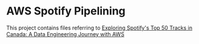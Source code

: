 # AWS Spotify Pipelining 

This project contains files referring to [Exploring Spotify's Top 50 Tracks in Canada: A Data Engineering Journey with AWS](https://medium.com/@siddhantpassi21/exploring-spotifys-top-50-tracks-in-canada-a-data-engineering-journey-with-aws-e8823fb7ea22)
